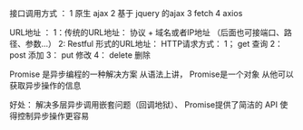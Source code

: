 接口调用方式 ：
1 原生 ajax
2 基于 jquery 的ajax
3 fetch
4 axios

URL地址 ：
1：传统的URL地址： 协议 + 域名或者IP地址 （后面也可接端口、路径、参数...）
2: Restful 形式的URL地址： 
HTTP请求方式： 1； get  查询
              2： post 添加
              3： put  修改
              4： delete 删除



Promise 是异步编程的一种解决方案  从语法上讲， Promise是一个对象 从他可以获取异步操作的信息 

好处： 解决多层异步调用嵌套问题（回调地狱）、 Promise提供了简洁的 API 使得控制异步操作更容易